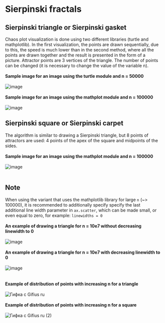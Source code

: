 # Sierpinski fractals
## Sierpinski triangle or Sierpinski gasket
Chaos plot visualization is done using two different libraries (turtle and mathplotlib). In the first visualization, the points are drawn sequentially, due to this, the speed is much lower than in the second method, where all the points are drawn together and the result is presented in the form of a picture. Attractor points are 3 vertices of the triangle. The number of points can be changed (it is necessary to change the value of the variable n). <br/><br/>
**Sample image for an image using the turtle module and n = 50000**<br/><br/>
![image](https://user-images.githubusercontent.com/71276784/129447409-fe4fc377-165c-410a-83ba-496288ba8e47.png)<br/><br/>
**Sample image for an image using the mathplot module and n = 100000**<br/><br/>
![image](https://user-images.githubusercontent.com/71276784/129448057-686c301d-30c1-43c0-8d39-4f50b1a246dc.png)
## Sierpinski square or Sierpinski carpet
The algorithm is similar to drawing a Sierpinski triangle, but 8 points of attractors are used: 4 points of the apex of the square and midpoints of the sides.<br/><br/>
**Sample image for an image using the mathplot module and n = 100000**
<br/><br/>
![image](https://user-images.githubusercontent.com/71276784/129447623-d42f5976-be65-4df1-aeb7-3d65fef15aef.png)
<br/><br/>
## Note
When using the variant that uses the mathplotlib library for large `n` (~> 100000), it is recommended to additionally specify specify the last additional line width parameter  in `ax.scatter`, which can be made small, or even equal to zero, for example: `linewidths = 0`<br/><br/>
**An example of drawing a triangle for n = 10e7 without decreasing linewidth to 0**<br/><br/>
![image](https://user-images.githubusercontent.com/71276784/129447744-5c6b5639-185c-4437-b46f-c539f1e0080f.png)<br/><br/>
**An example of drawing a triangle for n = 10e7 with decreasing linewidth to 0**<br/><br/>
![image](https://user-images.githubusercontent.com/71276784/129447992-56846649-d4a5-4b06-89de-6b895313d129.png)<br/><br/><br/>
**Example of distribution of points with increasing n for a triangle**<br/><br/>
![Гифка с Gifius ru](https://user-images.githubusercontent.com/71276784/129448491-b5381c06-5248-4baf-9a59-539a3ccd83e4.gif)<br/><br/>
**Example of distribution of points with increasing n for a square**<br/><br/>
![Гифка с Gifius ru (2)](https://user-images.githubusercontent.com/71276784/129448692-614cee2b-e3c9-41c1-b660-a1db8615996c.gif)
